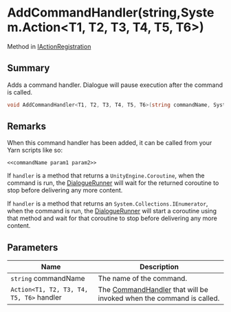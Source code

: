 # AddCommandHandler(string,System.Action\<T1, T2, T3, T4, T5, T6>)

Method in [IActionRegistration](./)

## Summary

Adds a command handler. Dialogue will pause execution after the command is called.

```csharp
void AddCommandHandler<T1, T2, T3, T4, T5, T6>(string commandName, System.Action<T1, T2, T3, T4, T5, T6> handler);
```

## Remarks

When this command handler has been added, it can be called from your Yarn scripts like so:

```
<<commandName param1 param2>>
```

If `handler` is a method that returns a `UnityEngine.Coroutine`, when the command is run, the [DialogueRunner](../yarn.unity.dialoguerunner/) will wait for the returned coroutine to stop before delivering any more content.

If `handler` is a method that returns an `System.Collections.IEnumerator`, when the command is run, the [DialogueRunner](../yarn.unity.dialoguerunner/) will start a coroutine using that method and wait for that coroutine to stop before delivering any more content.

## Parameters

| Name                                     | Description                                                                                              |
| ---------------------------------------- | -------------------------------------------------------------------------------------------------------- |
| `string` commandName                     | The name of the command.                                                                                 |
| `Action<T1, T2, T3, T4, T5, T6>` handler | The [CommandHandler](../../yarn/yarn.commandhandler.md) that will be invoked when the command is called. |
